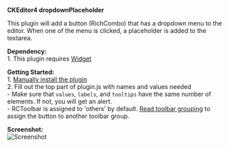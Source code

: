 **CKEditor4 dropdownPlaceholder**

This plugin will add a button (RichCombo) that has a dropdown menu to the editor. When one of the menu is clicked, a placeholder is added to the textarea.

**Dependency:**
<br>1. This plugin requires [Widget](http://ckeditor.com/addon/widget)

**Getting Started:**
	<br>1. [Manually install the plugin](http://docs.ckeditor.com/#!/guide/dev_plugins)
	<br>2. Fill out the top part of plugin.js with names and values needed
	<br>     - Make sure that `values`, `labels`, and `tooltips` have the same number of elements. If not, you will get an alert.
	<br>     - RCToolbar is assigned to 'others' by default. [Read toolbar grouping](http://ckeditor.com/latest/samples/plugins/toolbar/toolbar.html) to assign the button to another toolbar group.

**Screenshot:**
<br>
![Screenshot](http://i.imgur.com/0jHKjgp.png)
